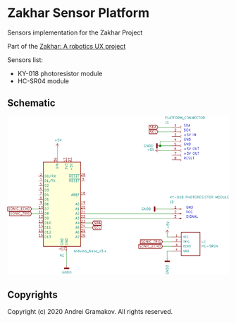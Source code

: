 # Zakhar Sensor Platform

Sensors implementation for the Zakhar Project

Part of the [Zakhar: A robotics UX project](https://github.com/an-dr/zakhar)

Sensors list:

- KY-018 photoresistor module
- HC-SR04 module

## Schematic

<img src="assets/schematic/platform.svg" alt="platform_schematic" width="800">

## Copyrights

Copyright (c) 2020 Andrei Gramakov. All rights reserved.
